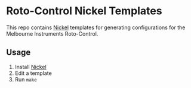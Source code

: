 # Roto-Control Nickel Templates

This repo contains [Nickel](https://nickel-lang.org) templates for generating
configurations for the Melbourne Instruments Roto-Control.

## Usage

1. Install [Nickel](https://nickel-lang.org/getting-started/)
2. Edit a template
3. Run `make`

